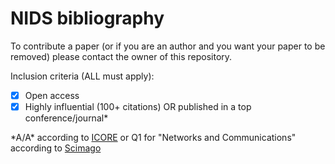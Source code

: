 # NIDS bibliography

To contribute a paper (or if you are an author and you want your paper to be removed) please contact the owner of this repository.

Inclusion criteria (ALL must apply):
- [x] Open access
- [x] Highly influential (100+ citations) OR published in a top conference/journal*

\*A/A\* according to [ICORE](https://portal.core.edu.au/conf-ranks/) or Q1 for "Networks and Communications" according to [Scimago](https://www.scimagojr.com) 